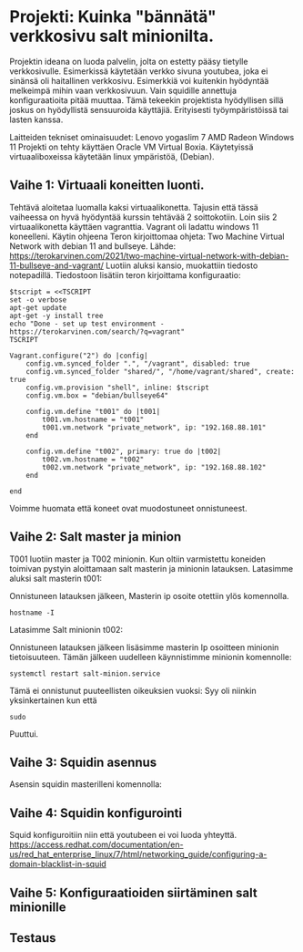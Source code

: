 # Projekti: Kuinka "bännätä" verkkosivu salt minionilta.
Projektin ideana on luoda palvelin, jolta on estetty pääsy tietylle verkkosivulle. Esimerkissä käytetään verkko sivuna youtubea, joka ei sinänsä oli haitallinen verkkosivu.
Esimerkkiä voi kuitenkin hyödyntää melkeimpä mihin vaan verkkosivuun. Vain squidille annettuja konfiguraatioita pitää muuttaa. 
Tämä tekeekin projektista hyödyllisen sillä joskus on hyödyllistä sensuuroida käyttäjiä. Erityisesti työympäristöissä tai lasten kanssa.

Laitteiden tekniset ominaisuudet:
Lenovo yogaslim 7
AMD Radeon
Windows 11
Projekti on tehty käyttäen Oracle VM Virtual Boxia.
Käytetyissä virtuaaliboxeissa käytetään linux ympäristöä, (Debian).

## Vaihe 1: Virtuaali koneitten luonti.
Tehtävä aloitetaa luomalla kaksi virtuaalikonetta. Tajusin että tässä vaiheessa on hyvä hyödyntää kurssin tehtävää 2 soittokotiin. Loin siis 2 virtuaalikonetta käyttäen vagranttia. Vagrant oli ladattu windows 11 koneelleni. 
Käytin ohjeena Teron kirjoittomaa ohjeta: Two Machine Virtual Network with debian 11 and bullseye.
Lähde: https://terokarvinen.com/2021/two-machine-virtual-network-with-debian-11-bullseye-and-vagrant/
Luotiin aluksi kansio, muokattiin tiedosto notepadillä. Tiedostoon lisätiin teron kirjoittama konfiguraatio:
```
$tscript = <<TSCRIPT
set -o verbose
apt-get update
apt-get -y install tree
echo "Done - set up test environment - https://terokarvinen.com/search/?q=vagrant"
TSCRIPT

Vagrant.configure("2") do |config|
	config.vm.synced_folder ".", "/vagrant", disabled: true
	config.vm.synced_folder "shared/", "/home/vagrant/shared", create: true
	config.vm.provision "shell", inline: $tscript
	config.vm.box = "debian/bullseye64"

	config.vm.define "t001" do |t001|
		t001.vm.hostname = "t001"
		t001.vm.network "private_network", ip: "192.168.88.101"
	end

	config.vm.define "t002", primary: true do |t002|
		t002.vm.hostname = "t002"
		t002.vm.network "private_network", ip: "192.168.88.102"
	end
	
end
```
Voimme huomata että koneet ovat muodostuneet onnistuneest.

## Vaihe 2: Salt master ja minion
T001 luotiin master ja T002 minionin. 
Kun oltiin varmistettu koneiden toimivan pystyin aloittamaan salt masterin ja minionin latauksen.
Latasimme aluksi salt masterin t001:


Onnistuneen latauksen jälkeen, Masterin ip osoite otettiin ylös komennolla.
```
hostname -I
```

Latasimme Salt minionin t002:


Onnistuneen latauksen jälkeen lisäsimme masterin Ip osoitteen minionin tietoisuuteen.
Tämän jälkeen uudelleen käynnistimme minionin komennolle:
```
systemctl restart salt-minion.service

```
Tämä ei onnistunut puuteellisten oikeuksien vuoksi:
Syy oli niinkin yksinkertainen kun että 
```
sudo
```
Puuttui.



## Vaihe 3: Squidin asennus
Asensin squidin masterilleni komennolla:

## Vaihe 4: Squidin konfigurointi
Squid konfiguroitiin niin että youtubeen ei voi luoda yhteyttä.
https://access.redhat.com/documentation/en-us/red_hat_enterprise_linux/7/html/networking_guide/configuring-a-domain-blacklist-in-squid
## Vaihe 5: Konfiguraatioiden siirtäminen salt minionille

## Testaus
